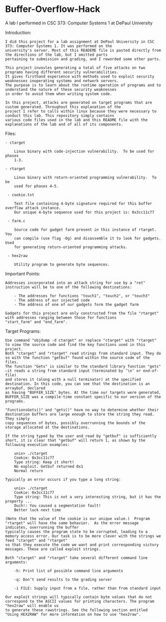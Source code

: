 # Buffer-Overflow-Hack

A lab I performed in CSC 373: Computer Systems 1 at DePaul University





Introduction:

	I did this project for a lab assignment at DePaul University in CSC 373: Computer Systems 1. It was performed on the
	university's server. Most of this READEME file is pasted directly from the directions of the lab, but I omitted parts
	pertaining to submission and grading, and I reworded some other parts.
	
	This project invovles generating a total of five attacks on two programs having different security vulnerabilities.
	It gives firsthand experience with methods used to exploit security weaknesses inoperating systems and network servers.
	The purpose is to learn about the runtime operation of programs and to understand the nature of these security weaknesses
	in order to avoid them when writing system code.
  
	In this project, attacks are generated on target programs that are custom generated. Throughout this explanation of the
	project I refer to calls within linux because they were necessary to conduct this lab. This repository simply contains
	various code files used in the lab and this README file with the explanations of the lab and of all of its components.  





Files:

    - ctarget

		Linux binary with code-injection vulnerability.  To be used for phases
		1-3.

    - rtarget

		Linux binary with return-oriented programming vulnerability.  To be
		used for phases 4-5.

     - cookie.txt

		Text file containing 4-byte signature required for this buffer overflow attack instance.
		Our unique 4-byte sequence used for this project is: 0x3cc11c77

     - farm.c

		Source code for gadget farm present in this instance of rtarget.  You
		can compile (use flag -Og) and disassemble it to look for gadgets. Used
		for generating return-oriented programming attacks.

     - hex2raw

		Utility program to generate byte sequences. 





Important Points:

	Addresses incorporated into an attack string for use by a "ret" instruction will be to one of the following destinations:

		- The addresses for functions "touch1", "touch2", or "touch3"
		- The address of our injected code
		- The address of one of our gadgets form the gadget farm

	Gadgets for this project are only constructed from the file "rtarget" with addresses ranging between those for functions
	"start_farm" and "end_farm".





Target Programs:
 
	Use command "objdump -d ctarget" or replace "ctarget" with "rtarget" to view the source code and find the key functions used in this project.
	Both "ctarget" and "rtarget" read strings from standard input. They do so with the function "getbuf" found within the source code of the files.
	The function "Gets" is similar to the standard library function "gets" —it reads a string from standard input (terminated by ‘\n’ or end-of-file)
	and stores it (along with a null terminator) at the specified destination. In this code, you can see that the destination is an arraybuf, declared
	as having "BUFFER_SIZE" bytes. At the time our targets were generated, BUFFER_SIZE was a compile-time constant specific to our version of the programs.

	"FunctionsGets()" and "gets()" have no way to determine whether their destination buffers are large enough to store the string they read. They simply
	copy sequences of bytes, possibly overrunning the bounds of the storage allocated at the destinations.

	If the string typed by the user and read by "getbuf" is sufficiently short, it is clear that "getbuf" will return 1, as shown by the following execution examples:

		unix> ./ctarget
		Cookie: 0x3cc11c77
		Type string: Keep it short!
		No exploit. Getbuf returned 0x1
		Normal return
	
	Typically an error occurs if you type a long string:

		unix> ./ctarget
		Cookie: 0x3cc11c77
		Type string: This is not a very interesting string, but it has the property ...
		Ouch!: You caused a segmentation fault!
		Better luck next time

	(Note that the value of the cookie is our unique value.)  Program "rtarget" will have the same behavior.  As the error message indicates, overrunning the buffer
	typically causes the program state to be corrupted, leading to a memory access error. Our task is to be more clever with the strings we feed "ctarget" and "rtarget"
	so that they execute the code we want and print corresponding victory messages. These are called exploit strings.

	Both "ctarget" and "rtarget" take several different command line arguments:

		-h: Print list of possible command line arguments

		-q: Don’t send results to the grading server

		-i FILE: Supply input from a file, rather than from standard input

	Our exploit strings will typically contain byte values that do not correspond to the ASCII values for printing characters. The program "hex2raw" will enable us
	to generate these rawstrings. See the following section entitled "Using HEX2RAW" for more information on how to use "hex2raw".




